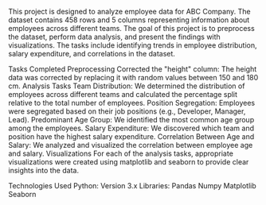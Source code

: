 This project is designed to analyze employee data for ABC Company. The dataset contains 458 rows and 5 columns representing information about employees across different teams. The goal of this project is to preprocess the dataset, perform data analysis, and present the findings with visualizations. The tasks include identifying trends in employee distribution, salary expenditure, and correlations in the dataset.

Tasks Completed
Preprocessing
Corrected the "height" column: The height data was corrected by replacing it with random values between 150 and 180 cm.
Analysis Tasks
Team Distribution: We determined the distribution of employees across different teams and calculated the percentage split relative to the total number of employees.
Position Segregation: Employees were segregated based on their job positions (e.g., Developer, Manager, Lead).
Predominant Age Group: We identified the most common age group among the employees.
Salary Expenditure: We discovered which team and position have the highest salary expenditure.
Correlation Between Age and Salary: We analyzed and visualized the correlation between employee age and salary.
Visualizations
For each of the analysis tasks, appropriate visualizations were created using matplotlib and seaborn to provide clear insights into the data.

Technologies Used
Python: Version 3.x
Libraries:
Pandas
Numpy
Matplotlib
Seaborn
